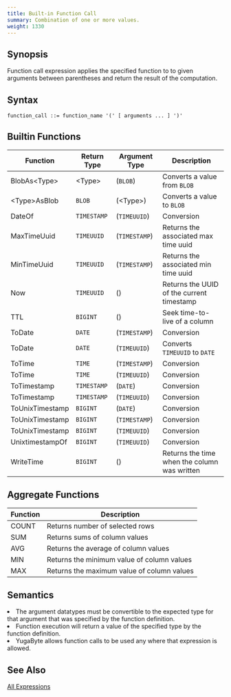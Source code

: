 ```yaml
---
title: Built-in Function Call
summary: Combination of one or more values.
weight: 1330
---
```


## Synopsis
Function call expression applies the specified function to to given arguments between parentheses and return the result of the computation.

## Syntax
```
function_call ::= function_name '(' [ arguments ... ] ')'
```

## Builtin Functions

| Function | Return Type | Argument Type | Description |
|----------|-------------|---------------|-------------|
| BlobAs\<Type> | \<Type> | (`BLOB`) | Converts a value from `BLOB` |
| \<Type>AsBlob | `BLOB` | (\<Type>) | Converts a value to `BLOB` |
| DateOf | `TIMESTAMP` | (`TIMEUUID`) | Conversion |
| MaxTimeUuid | `TIMEUUID` | (`TIMESTAMP`) | Returns the associated max time uuid  |
| MinTimeUuid | `TIMEUUID` | (`TIMESTAMP`) | Returns the associated min time uuid  |
| Now | `TIMEUUID` | () | Returns the UUID of the current timestamp |
| TTL | `BIGINT` | (<AnyType>) | Seek time-to-live of a column |
| ToDate | `DATE` | (`TIMESTAMP`) | Conversion |
| ToDate | `DATE` | (`TIMEUUID`) | Converts `TIMEUUID` to `DATE` |
| ToTime | `TIME` | (`TIMESTAMP`) | Conversion |
| ToTime | `TIME` | (`TIMEUUID`) | Conversion |
| ToTimestamp | `TIMESTAMP` | (`DATE`) | Conversion |
| ToTimestamp | `TIMESTAMP` | (`TIMEUUID`) | Conversion |
| ToUnixTimestamp | `BIGINT` | (`DATE`) | Conversion |
| ToUnixTimestamp | `BIGINT` | (`TIMESTAMP`) | Conversion |
| ToUnixTimestamp | `BIGINT` | (`TIMEUUID`) | Conversion |
| UnixtimestampOf | `BIGINT` | (`TIMEUUID`) | Conversion |
| WriteTime | `BIGINT` | (<AnyType>) | Returns the time when the column was written |

## Aggregate Functions

| Function | Description |
|----------|-------------|
| COUNT | Returns number of selected rows |
| SUM | Returns sums of column values |
| AVG | Returns the average of column values |
| MIN | Returns the minimum value of column values |
| MAX | Returns the maximum value of column values |

## Semantics

<li>The argument datatypes must be convertible to the expected type for that argument that was specified by the function definition.</li>
<li>Function execution will return a value of the specified type by the function definition.</li>
<li>YugaByte allows function calls to be used any where that expression is allowed.</li>

## See Also
[All Expressions](..##expressions)
